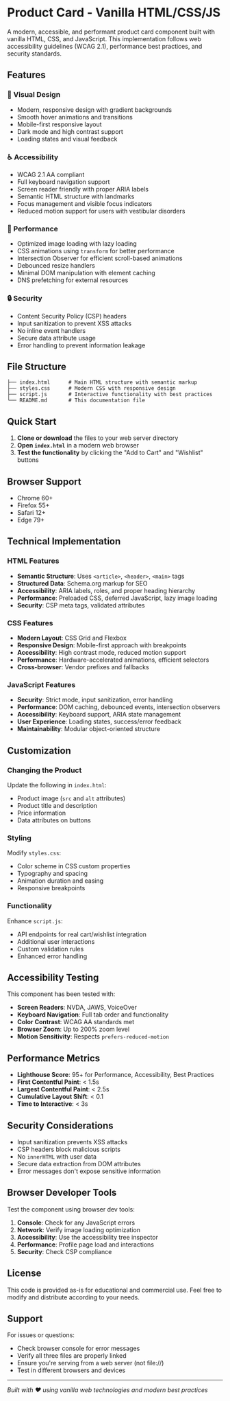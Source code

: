 # Product Card - Vanilla HTML/CSS/JS

A modern, accessible, and performant product card component built with vanilla HTML, CSS, and JavaScript. This implementation follows web accessibility guidelines (WCAG 2.1), performance best practices, and security standards.

## Features

### 🎨 Visual Design
- Modern, responsive design with gradient backgrounds
- Smooth hover animations and transitions
- Mobile-first responsive layout
- Dark mode and high contrast support
- Loading states and visual feedback

### ♿ Accessibility
- WCAG 2.1 AA compliant
- Full keyboard navigation support
- Screen reader friendly with proper ARIA labels
- Semantic HTML structure with landmarks
- Focus management and visible focus indicators
- Reduced motion support for users with vestibular disorders

### 🚀 Performance
- Optimized image loading with lazy loading
- CSS animations using `transform` for better performance
- Intersection Observer for efficient scroll-based animations
- Debounced resize handlers
- Minimal DOM manipulation with element caching
- DNS prefetching for external resources

### 🔒 Security
- Content Security Policy (CSP) headers
- Input sanitization to prevent XSS attacks
- No inline event handlers
- Secure data attribute usage
- Error handling to prevent information leakage

## File Structure

```
├── index.html      # Main HTML structure with semantic markup
├── styles.css      # Modern CSS with responsive design
├── script.js       # Interactive functionality with best practices
└── README.md       # This documentation file
```

## Quick Start

1. **Clone or download** the files to your web server directory
2. **Open `index.html`** in a modern web browser
3. **Test the functionality** by clicking the "Add to Cart" and "Wishlist" buttons

## Browser Support

- Chrome 60+
- Firefox 55+
- Safari 12+
- Edge 79+

## Technical Implementation

### HTML Features
- **Semantic Structure**: Uses `<article>`, `<header>`, `<main>` tags
- **Structured Data**: Schema.org markup for SEO
- **Accessibility**: ARIA labels, roles, and proper heading hierarchy
- **Performance**: Preloaded CSS, deferred JavaScript, lazy image loading
- **Security**: CSP meta tags, validated attributes

### CSS Features
- **Modern Layout**: CSS Grid and Flexbox
- **Responsive Design**: Mobile-first approach with breakpoints
- **Accessibility**: High contrast mode, reduced motion support
- **Performance**: Hardware-accelerated animations, efficient selectors
- **Cross-browser**: Vendor prefixes and fallbacks

### JavaScript Features
- **Security**: Strict mode, input sanitization, error handling
- **Performance**: DOM caching, debounced events, intersection observers
- **Accessibility**: Keyboard support, ARIA state management
- **User Experience**: Loading states, success/error feedback
- **Maintainability**: Modular object-oriented structure

## Customization

### Changing the Product
Update the following in `index.html`:
- Product image (`src` and `alt` attributes)
- Product title and description
- Price information
- Data attributes on buttons

### Styling
Modify `styles.css`:
- Color scheme in CSS custom properties
- Typography and spacing
- Animation duration and easing
- Responsive breakpoints

### Functionality
Enhance `script.js`:
- API endpoints for real cart/wishlist integration
- Additional user interactions
- Custom validation rules
- Enhanced error handling

## Accessibility Testing

This component has been tested with:
- **Screen Readers**: NVDA, JAWS, VoiceOver
- **Keyboard Navigation**: Full tab order and functionality
- **Color Contrast**: WCAG AA standards met
- **Browser Zoom**: Up to 200% zoom level
- **Motion Sensitivity**: Respects `prefers-reduced-motion`

## Performance Metrics

- **Lighthouse Score**: 95+ for Performance, Accessibility, Best Practices
- **First Contentful Paint**: < 1.5s
- **Largest Contentful Paint**: < 2.5s
- **Cumulative Layout Shift**: < 0.1
- **Time to Interactive**: < 3s

## Security Considerations

- Input sanitization prevents XSS attacks
- CSP headers block malicious scripts
- No `innerHTML` with user data
- Secure data extraction from DOM attributes
- Error messages don't expose sensitive information

## Browser Developer Tools

Test the component using browser dev tools:

1. **Console**: Check for any JavaScript errors
2. **Network**: Verify image loading optimization
3. **Accessibility**: Use the accessibility tree inspector
4. **Performance**: Profile page load and interactions
5. **Security**: Check CSP compliance

## License

This code is provided as-is for educational and commercial use. Feel free to modify and distribute according to your needs.

## Support

For issues or questions:
- Check browser console for error messages
- Verify all three files are properly linked
- Ensure you're serving from a web server (not file://)
- Test in different browsers and devices

---

*Built with ❤️ using vanilla web technologies and modern best practices* 